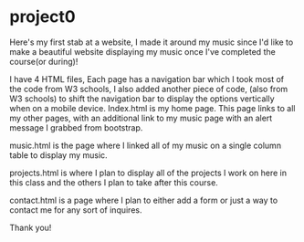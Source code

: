 # project0


Here's my first stab at a website, I made it around my music since I'd like to make a beautiful website displaying my music once I've completed the course(or during)!

I have 4 HTML files, Each page has a navigation bar which I took most of the code from W3 schools, I also added another piece of code, (also from W3 schools) to shift the navigation bar to display the options vertically when on a mobile device.
Index.html is my home page. This page links to all my other pages, with an additional link to my music page with an alert message I grabbed from bootstrap.

music.html is the page where I linked all of my music on a single column table to display my music.

projects.html is where I plan to display all of the projects I work on here in this class and the others I plan to take after this course.

contact.html is a page where I plan to either add a form or just a way to contact me for any sort of inquires.




Thank you!

